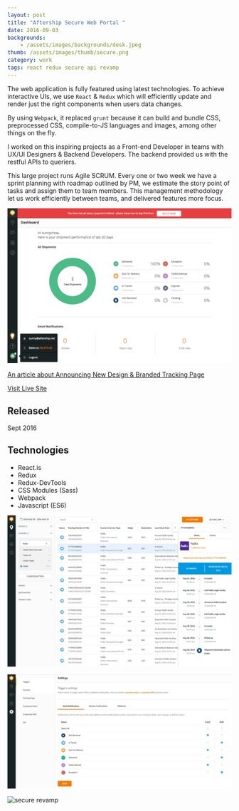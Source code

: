 ```yaml
---
layout: post
title: "Aftership Secure Web Portal "
date: 2016-09-03
backgrounds:
    - /assets/images/backgrounds/desk.jpeg
thumb: /assets/images/thumb/secure.png
category: work
tags: react redux secure api revamp
---
```


The web application is fully featured using latest technologies. To achieve interactive UIs, we use `React` & `Redux` which will efficiently update and render just the right components when users data changes.

By using `Webpack`, it replaced `grunt` because it can build and bundle CSS, preprocessed CSS, compile-to-JS languages and images, among other things on the fly.

I worked on this inspiring projects as a Front-end Developer in teams with UX/UI Designers & Backend Developers. The backend provided us with the restful APIs to queriers.

This large project runs Agile SCRUM. Every one or two week we have a sprint planning with roadmap outlined by PM, we estimate the story point of tasks and assign them to team members. This management methodology let us work efficiently between teams, and delivered features more focus.

![secure revamp](/assets/images/blog/secure-dashboard-page.png)

[An article about Announcing New Design & Branded Tracking Page](https://blog.aftership.com/introducing-new-aftership-design/)

[Visit Live Site](http://secure.aftership.com)

## Released
Sept 2016

## Technologies
- React.is
- Redux
- Redux-DevTools
- CSS Modules (Sass)
- Webpack
- Javascript (ES6)

![secure revamp](/assets/images/blog/secure-tracking.jpg)

![secure revamp](/assets/images/blog/secure-settings.jpg)

![secure revamp](/assets/images/blog/secure-help-gif.gif)
